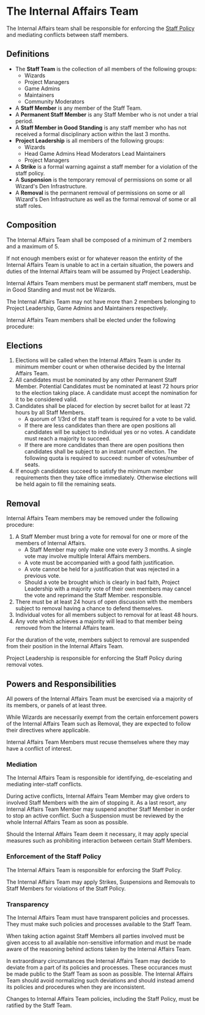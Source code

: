 # The Internal Affairs Team

The Internal Affairs team shall be responsible for enforcing the [Staff Policy](/en/wizden-staff/staff-policy.md) and mediating conflicts between staff members. 

## Definitions

- The **Staff Team** is the collection of all members of the following groups:
    - Wizards
    - Project Managers
    - Game Admins
    - Maintainers
    - Community Moderators
- A **Staff Member** is any member of the Staff Team.
- A **Permanent Staff Member** is any Staff Member who is not under a trial period.
- A **Staff Member in Good Standing** is any staff member who has not received a formal disciplinary action within the last 3 months.
- **Project Leadership** is all members of the following groups:
    - Wizards
    - Head Game Admins Head Moderators Lead Maintainers
    - Project Managers 
- A **Strike** is a formal warning against a staff member for a violation of the staff policy.
- A **Suspension** is the temporary removal of permissions on some or all Wizard's Den Infrastructure. 
- A **Removal** is the permanent removal of permissions on some or all Wizard's Den Infrastructure as well as the formal removal of some or all staff roles. 

## Composition

The Internal Affairs Team shall be composed of a minimum of 2 members and a maximum of 5. 

If not enough members exist or for whatever reason the entirity of the Internal Affairs Team is unable to act in a certain situation, the powers and duties of the Internal
Affairs team will be assumed by Project Leadership.

Internal Affairs Team members must be permanent staff members, must be in Good Standing and must not be Wizards.

The Internal Affairs Team may not have more than 2 members belonging to Project Leadership, Game Admins and Maintainers respectively.

Internal Affairs Team members shall be elected under the following procedure:

## Elections

1. Elections will be called when the Internal Affairs Team is under its minimum member count or when otherwise decided by the Internal Affairs Team.
2. All candidates must be nominated by any other Permanent Staff Member. Potential Candidates must be nominated at least 72 hours prior to the election
   taking place. A candidate must accept the nomination for it to be considered valid.
3. Candidates shall be placed for election by secret ballot for at least 72 hours by all Staff Members. 
    - A quorum of 1/3rd of the staff team is required for a vote to be valid.
    - If there are less candidates than there are open positions all candidates will be subject to individual yes or no votes. A candidate must reach a majority to succeed.
    - If there are more candidates than there are open positions then candidates shall be subject to an instant runoff election. The following quota is required
      to succeed: number of votes/number of seats. 
4. If enough candidates succeed to satisfy the minimum member requirements then they take office immediately. Otherwise elections will be held again to fill the
   remaining seats.

## Removal

Internal Affairs Team members may be removed under the following procedure:

1. A Staff Member must bring a vote for removal for one or more of the members
   of Internal Affairs.
    - A Staff Member may only make one vote every 3 months. A single vote may
      involve multiple Interal Affairs members.
    - A vote must be accompanied with a good faith justification.
    - A vote cannot be held for a justification that was rejected in a previous vote.
    - Should a vote be brought which is clearly in bad faith, Project Leadership
      with a majority vote of their own members may cancel the vote and reprimand the Staff Member.
      responsible.
2. There must be at least 24 hours of open discussion with the members subject
   to removal having a chance to defend themselves.
3. Individual votes for all members subject to removal for at least 48 hours.
4. Any vote which achieves a majority will lead to that member being removed
   from the Internal Affairs team. 

For the duration of the vote, members subject to removal are suspended from
their position in the Internal Affairs Team.

Project Leadership is responsible for enforcing the Staff Policy during removal votes.

## Powers and Responsibilities 

All powers of the Internal Affairs Team must be exercised via a majority of its members, or panels of at least three.

While Wizards are necessarily exempt from the certain enforcement powers of the Internal Affairs Team such as Removal, they are expected to follow their directives where applicable.

Internal Affairs Team Members must recuse themselves where they may have a conflict of interest.

### Mediation 

The Internal Affairs Team is responsible for identifying, de-escelating and mediating inter-staff conflicts. 

During active conflicts, Internal Affairs Team Member may give orders to involved Staff Members with the aim of stopping it. 
As a last resort, any Internal Affairs Team Member may suspend another Staff Member in order to stop an active conflict.
Such a Suspension must be reviewed by the whole Internal Affairs Team as soon as possible.

Should the Internal Affairs Team deem it necessary, it may apply special measures such as prohibiting interaction between certain Staff Members.

### Enforcement of the Staff Policy 

The Internal Affairs Team is responsible for enforcing the Staff Policy. 

The Internal Affairs Team may apply Strikes, Suspensions and Removals to Staff Members for violations of the Staff Policy.

### Transparency 

The Internal Affairs Team must have transparent policies and processes. They must make such policies and processes available to the Staff Team.

When taking action against Staff Members all parties involved must be given access to all available non-sensitive information and must be made aware
of the reasoning behind actions taken by the Internal Affairs Team.

In extraordinary circumstances the Internal Affairs Team may decide to deviate from a part of its policies and processes. These occurances must be made 
public to the Staff Team as soon as possible. The Internal Affairs Team should avoid normalizing such deviations and should instead amend its policies and procedures when they are inconsistent.

Changes to Internal Affairs Team policies, including the Staff Policy, must be ratified by the Staff Team.

